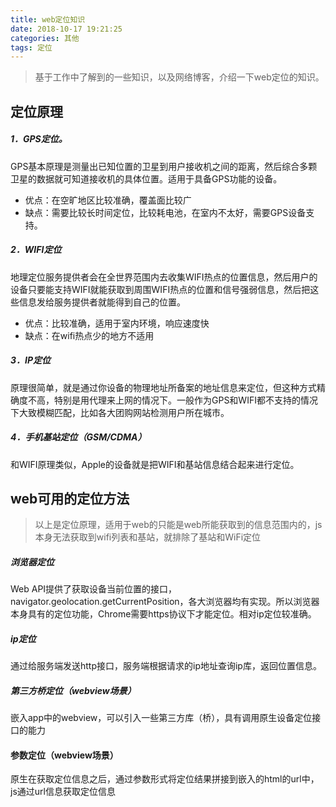 ```yaml
---
title: web定位知识
date: 2018-10-17 19:21:25
categories: 其他
tags: 定位
---
```


> 基于工作中了解到的一些知识，以及网络博客，介绍一下web定位的知识。

## 定位原理

##### 1．GPS定位。
GPS基本原理是测量出已知位置的卫星到用户接收机之间的距离，然后综合多颗卫星的数据就可知道接收机的具体位置。适用于具备GPS功能的设备。

- 优点：在空旷地区比较准确，覆盖面比较广
- 缺点：需要比较长时间定位，比较耗电池，在室内不太好，需要GPS设备支持。

##### 2．WIFI定位
地理定位服务提供者会在全世界范围内去收集WIFI热点的位置信息，然后用户的设备只要能支持WIFI就能获取到周围WIFI热点的位置和信号强弱信息，然后把这些信息发给服务提供者就能得到自己的位置。

- 优点：比较准确，适用于室内环境，响应速度快
- 缺点：在wifi热点少的地方不适用

##### 3．IP定位
原理很简单，就是通过你设备的物理地址所备案的地址信息来定位，但这种方式精确度不高，特别是用代理来上网的情况下。一般作为GPS和WIFI都不支持的情况下大致模糊匹配，比如各大团购网站检测用户所在城市。

##### 4．手机基站定位（GSM/CDMA）
和WIFI原理类似，Apple的设备就是把WIFI和基站信息结合起来进行定位。

## web可用的定位方法

> 以上是定位原理，适用于web的只能是web所能获取到的信息范围内的，js本身无法获取到wifi列表和基站，就排除了基站和WiFi定位

##### 浏览器定位
Web API提供了获取设备当前位置的接口，navigator.geolocation.getCurrentPosition，各大浏览器均有实现。所以浏览器本身具有的定位功能，Chrome需要https协议下才能定位。相对ip定位较准确。

##### ip定位
通过给服务端发送http接口，服务端根据请求的ip地址查询ip库，返回位置信息。

##### 第三方桥定位（webview场景）
嵌入app中的webview，可以引入一些第三方库（桥），具有调用原生设备定位接口的能力

#### 参数定位（webview场景）
原生在获取定位信息之后，通过参数形式将定位结果拼接到嵌入的html的url中，js通过url信息获取定位信息
